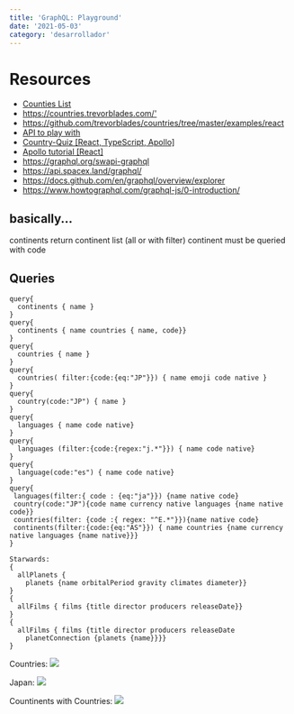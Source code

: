 ```yaml
---
title: 'GraphQL: Playground'
date: '2021-05-03'
category: 'desarrollador'
---
```


# Resources
* <a href='https://annexare.github.io/Countries/'>Counties List</a>
* <https://countries.trevorblades.com/'>
* <https://github.com/trevorblades/countries/tree/master/examples/react>
* <a href='https://blog.graphqleditor.com/best-graphql-apis-to-play-with/'>API to play with</a>
* <a href='https://github.com/byrichardpowell/Country-Quiz'>Country-Quiz [React, TypeScript, Apollo] </a>
* <a href='https://www.apollographql.com/docs/tutorial/client/'>Apollo tutorial [React]</a>
* <https://graphql.org/swapi-graphql>
* <https://api.spacex.land/graphql/>
* <https://docs.github.com/en/graphql/overview/explorer>
* <https://www.howtographql.com/graphql-js/0-introduction/>

## basically...
continents return continent list (all or with filter)
continent must be queried with code

## Queries 
```
query{
  continents { name }
}  
query{
  continents { name countries { name, code}}
}  
query{
  countries { name }
}  
query{
  countries( filter:{code:{eq:"JP"}}) { name emoji code native }
}  
query{
  country(code:"JP") { name }
}  
query{
  languages { name code native}
}
query{
  languages (filter:{code:{regex:"j.*"}}) { name code native}
}    
query{
  language(code:"es") { name code native}
}  
query{
 languages(filter:{ code : {eq:"ja"}}) {name native code}
 country(code:"JP"){code name currency native languages {name native code}}
 countries(filter: {code :{ regex: "^E.*"}}){name native code}
 continents(filter:{code:{eq:"AS"}}) { name countries {name currency native languages {name native}}}
}

Starwards:
{
  allPlanets {
    planets {name orbitalPeriod gravity climates diameter}}
}
{
  allFilms { films {title director producers releaseDate}}
}
{
  allFilms { films {title director producers releaseDate 
    planetConnection {planets {name}}}}
}
```

<!---
![countries](/images/graphql/graphql-query-countries.png)
--->
Countries:
<Image src='/images/graphql/graphql-query-countries.png'></Image>

Japan:
<Image src='/images/graphql/graphql-query-japan.png'></Image>

Countinents with Countries:
<Image src='/images/graphql/graphql-query-continents-w-countries.png'></Image>

